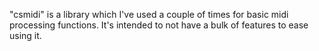 "csmidi" is a library which I've used a couple of times for basic midi processing functions.
It's intended to not have a bulk of features to ease using it.
